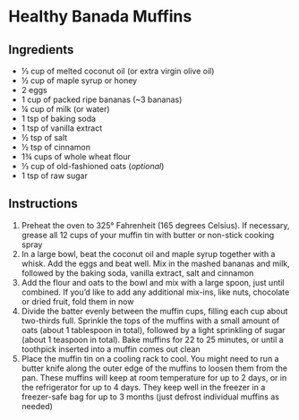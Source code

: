 # Healthy Banada Muffins

## Ingredients

- &#8531; cup of melted coconut oil (or extra virgin olive oil)
- &frac12; cup of maple syrup or honey
- 2 eggs
- 1 cup of packed ripe bananas (~3 bananas)
- &frac14; cup of milk (or water)
- 1 tsp of baking soda
- 1 tsp of vanilla extract
- &frac12; tsp of salt
- &frac12; tsp of cinnamon
- 1&frac34; cups of whole wheat flour
- &#8531; cup of old-fashioned oats (*optional*)
- 1 tsp of raw sugar

## Instructions

1. Preheat the oven to 325&deg; Fahrenheit (165 degrees Celsius). If necessary, grease all 12
cups of your muffin tin with butter or non-stick cooking spray
2. In a large bowl, beat the coconut oil and maple syrup together with a whisk. Add the eggs and
beat well. Mix in the mashed bananas and milk, followed by the baking soda, vanilla extract,
salt and cinnamon
3. Add the flour and oats to the bowl and mix with a large spoon, just until combined. If you’d like
to add any additional mix-ins, like nuts, chocolate or dried fruit, fold them in now
4. Divide the batter evenly between the muffin cups, filling each cup about two-thirds full.
Sprinkle the tops of the muffins with a small amount of oats (about 1 tablespoon in total), followed by a light sprinkling of sugar (about 1 teaspoon in total). Bake muffins for 22 to 25 minutes, or until a toothpick inserted into a muffin comes out clean
5. Place the muffin tin on a cooling rack to cool. You might need to run a butter knife along the
outer edge of the muffins to loosen them from the pan. These muffins will keep at room temperature for up to 2 days, or in the refrigerator for up to 4 days. They keep well in the freezer in a freezer-safe bag for up to 3 months (just defrost individual muffins as needed)
